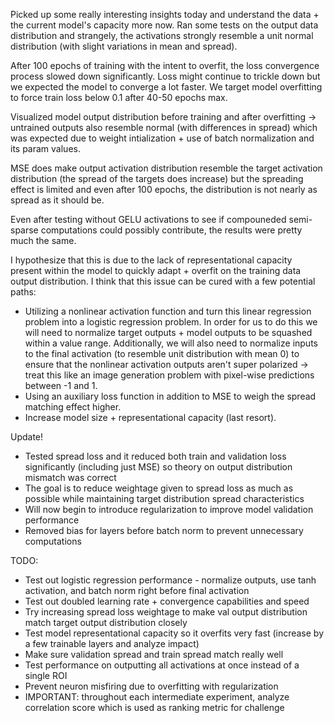 Picked up some really interesting insights today and understand the data + the current model's capacity more now. Ran some tests on the output data distribution and strangely, the activations strongly resemble a unit normal distribution (with slight variations in mean and spread).

After 100 epochs of training with the intent to overfit, the loss convergence process slowed down significantly. Loss might continue to trickle down but we expected the model to converge a lot faster. We target model overfitting to force train loss below 0.1 after 40-50 epochs max.

Visualized model output distribution before training and after overfitting -> untrained outputs also resemble normal (with differences in spread) which was expected due to weight intialization + use of batch normalization and its param values.

MSE does make output activation distribution resemble the target activation distribution (the spread of the targets does increase) but the spreading effect is limited and even after 100 epochs, the distribution is not nearly as spread as it should be.

Even after testing without GELU activations to see if compouneded semi-sparse computations could possibly contribute, the results were pretty much the same.

I hypothesize that this is due to the lack of representational capacity present within the model to quickly adapt + overfit on the training data output distribution. I think that this issue can be cured with a few potential paths:
- Utilizing a nonlinear activation function and turn this linear regression problem into a logistic regression problem. In order for us to do this we will need to normalize target outputs + model outputs to be squashed within a value range. Additionally, we will also need to normalize inputs to the final activation (to resemble unit distribution with mean 0) to ensure that the nonlinear activation outputs aren't super polarized -> treat this like an image generation problem with pixel-wise predictions between -1 and 1.
- Using an auxiliary loss function in addition to MSE to weigh the spread matching effect higher.
- Increase model size + representational capacity (last resort).

Update!
- Tested spread loss and it reduced both train and validation loss significantly (including just MSE) so theory on output distribution mismatch was correct
- The goal is to reduce weightage given to spread loss as much as possible while maintaining target distribution spread characteristics
- Will now begin to introduce regularization to improve model validation performance
- Removed bias for layers before batch norm to prevent unnecessary computations

TODO:
- Test out logistic regression performance - normalize outputs, use tanh activation, and batch norm right before final activation
- Test out doubled learning rate + convergence capabilities and speed
- Try increasing spread loss weightage to make val output distribution match target output distribution closely
- Test model representational capacity so it overfits very fast (increase by a few trainable layers and analyze impact)
- Make sure validation spread and train spread match really well
- Test performance on outputting all activations at once instead of a single ROI
- Prevent neuron misfiring due to overfitting with regularization
- IMPORTANT: throughout each intermediate experiment, analyze correlation score which is used as ranking metric for challenge